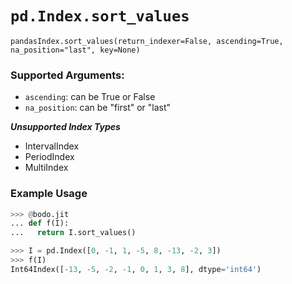 # `pd.Index.sort_values`

`pandasIndex.sort_values(return_indexer=False, ascending=True, na_position="last", key=None)`


### Supported Arguments:

- `ascending`: can be True or False
- `na_position`: can be "first" or "last"

***Unsupported Index Types***

- IntervalIndex
- PeriodIndex
- MultiIndex


### Example Usage

```py
>>> @bodo.jit
... def f(I):
...   return I.sort_values()

>>> I = pd.Index([0, -1, 1, -5, 8, -13, -2, 3])
>>> f(I)
Int64Index([-13, -5, -2, -1, 0, 1, 3, 8], dtype='int64')
```

